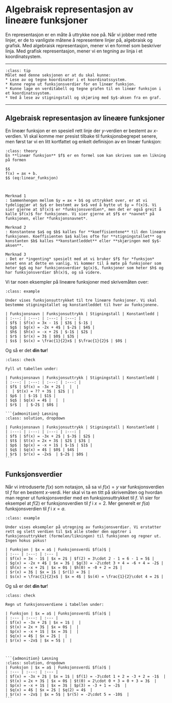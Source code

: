 # Algebraisk representasjon av lineære funksjoner

En representasjon er en måte å uttrykke noe på. Når vi jobber med rette linjer, er de to vanligste måtene å representere linjer på, algebraisk og grafisk. Med algebraisk representasjon, mener vi en formel som beskriver linja. Med grafisk representasjon, mener vi en tegning av linja i et koordinatsystem.

---

```{admonition} Læringsmål: representasjoner av lineære funksjoner
:class: tip
Målet med denne seksjonen er at du skal kunne:
* Lese av og tegne koordinater i et koordinatssystem.
* Kunne regne ut funksjonsverdier for en lineær funksjon.
* Kunne lage en verditabell og tegne grafen til en lineær funksjon i et koordinatssystem.
* Ved å lese av stigningstall og skjæring med $y$-aksen fra en graf.
```
---

## Algebraisk representasjon av lineære funksjoner
En lineær funksjon er en spesiell rett linje der $y$-verdien er bestemt av $x$-verdien. Vi skal komme mer presist tilbake til funksjonsbegrepet senere, men først tar vi en litt kortfattet og enkelt definisjon av en lineær funksjon:

````{admonition} Definisjon: lineær funksjon
:class: theory
En **lineær funksjon** $f$ er en formel som kan skrives som en likning på formen 

$$
f(x) = ax + b.
$$ (eq:linear_funksjon)



Merknad 1
: Sammenhengen mellom $y = ax + b$ og uttrykket over, er at vi tydeliggjør at $y$ er bestemt av $x$ ved å bytte ut $y = f(x)$. Vi sier gjerne at $f(x)$ er *funksjonsverdien*, men det er også greit å kalle $f(x)$ for funksjonen. Vi sier gjerne at $f$ er *navnet* på funksjonen, eller *funksjonsnavnet*.

Merknad 2
: Konstantene $a$ og $b$ kalles for **koeffisientene** til den lineære funksjonen. Koeffisienten $a$ kalles ofte for **stigningstallet** og konstanten $b$ kalles **konstantleddet** eller **skjæringen med $y$-aksen**. 

Merknad 3
: Det er *ingenting* spesielt med at vi bruker $f$ for *funksjon* annet enn at dette en vanlig. Vi kommer til å møte på funksjoner som heter $g$ og har funksjonsverdier $g(x)$, funksjoner som heter $h$ og har funksjonsverdier $h(x)$, og så videre. 
````

Vi tar noen eksempler på lineære funksjoner med skrivemåten over:

```{admonition} Eksempel 1: algebraisk representasjon av lineære funksjoner
:class: example

Under vises funksjonsuttrykket til tre lineære funksjoner. Vi skal bestemme stigningstallet og konstantleddet til hver av funksjonene. 

| Funksjonsnavn | Funksjonsuttrykk | Stigningstall | Konstantledd |
| :---: | :---: | :---: | :---: |
| $f$ | $f(x) = 3x - 1$ | $3$ | $-1$ |
| $g$ | $g(x) = -2x + 4$ | $-2$ | $4$ |
| $h$ | $h(x) = -x + 2$ | $-1$ | $2$ |
| $r$ | $r(x) = 3$ | $0$ | $3$ |
| $s$ | $s(x) = \frac{1}{2}x$ | $\frac{1}{2}$ | $0$ |

```

Og så er det **din tur**!

````{admonition} Underveisoppgave 1: algebraisk representasjon av lineære funksjoner
:class: check

Fyll ut tabellen under: 

| Funksjonsnavn | Funksjonsuttrykk | Stigningstall | Konstantledd |
| :---: | :---: | :---: | :---: |
| $f$ | $f(x) = -3x + 2$ |  |  |
|  | $t(x) = ?? + 3$ | $2$ | |
| $p$ | | $-1$ | $1$ |
| $q$ | $q(x) = 4$ |  |  |
| $r$ |  | $-2$ | $0$ |

```{admonition} Løsning
:class: solution, dropdown

| Funksjonsnavn | Funksjonsuttrykk | Stigningstall | Konstantledd |
| :---: | :---: | :---: | :---: |
| $f$ | $f(x) = -3x + 2$ | $-3$ | $2$ |
| $t$ | $t(x) = 2x + 3$ | $2$ | $3$ |
| $p$ | $p(x) = -x + 1$ | $-1$ | $1$ |
| $q$ | $q(x) = 4$ | $0$ | $4$ |
| $r$ | $r(x) = -2x$  | $-2$ | $0$ |
```
````

## Funksjonsverdier
Når vi introduserte $f(x)$ som notasjon, så sa vi $f(x) = y$ var funksjonsverdien til $f$ for en bestemt $x$-verdi. Her skal vi ta en titt på skrivemåten og hvordan man regner ut funksjonsverdier med en funksjonsuttrykket til $f$. Vi sier for eksempel at $f(2)$ er funksjonsverdien til $f$ i $x = 2$. Mer generelt er $f(a)$ funksjonsverdien til $f$ i $x = a$. 

```{admonition} Eksempel 2: funksjonsverdier
:class: example

Under vises eksempler på utregning av funksjonsverdier. Vi erstatter rett og slett verdien til $x$ alle steder den opptrer i funksjonsuttrykket (formelen/likningen) til funksjonen og regner ut. Ingen hokus pokus! 

| Funksjon | $x = a$ | Funksjonsverdi $f(a)$ |
| :--- | :---: | :--- |
| $f(x) = 3x - 1$ | $x = 2$ | $f(2) = 3\cdot 2 - 1 = 6 - 1 = 5$ |
| $g(x) = -2x + 4$ | $x = 3$ | $g(3) = -2\cdot 3 + 4 = -6 + 4 = -2$ |
| $h(x) = -x + 2$ | $x = 0$ | $h(0) = -0 + 2 = 2$ |
| $r(x) = 3$ | $x = 1$ | $r(1) = 3$ |
| $s(x) = \frac{1}{2}x$ | $x = 4$ | $s(4) = \frac{1}{2}\cdot 4 = 2$ |

```

Og så er det **din tur**!


````{admonition} Underveisoppgave 2: funksjonsverdier
:class: check

Regn ut funksjonsverdiene i tabellen under:

| Funksjon | $x = a$ | Funksjonsverdi $f(a)$ |
| :--- | :---: | :--- |
| $f(x) = -3x + 2$ | $x = 1$ |  |
| $t(x) = 2x + 3$ | $x = 0$ |  |
| $p(x) = -x + 1$ | $x = 3$ |  |
| $q(x) = 4$ | $x = 2$ |  |
| $r(x) = -2x$ | $x = 5$ |  |



```{admonition} Løsning
:class: solution, dropdown
| Funksjon | $x = a$ | Funksjonsverdi $f(a)$ |
| :--- | :---: | :--- |
| $f(x) = -3x + 2$ | $x = 1$ | $f(1) = -3\cdot 1 + 2 = -3 + 2 = -1$  |
| $t(x) = 2x + 3$ | $x = 0$ | $t(0) = 2\cdot 0 + 3 = 0 + 3 = 3$  |
| $p(x) = -x + 1$ | $x = 3$ | $p(3) = -3 + 1 = -2$  |
| $q(x) = 4$ | $x = 2$ | $q(2) = 4$  |
| $r(x) = -2x$ | $x = 5$ | $r(5) = -2\cdot 5 = -10$  |
```
````